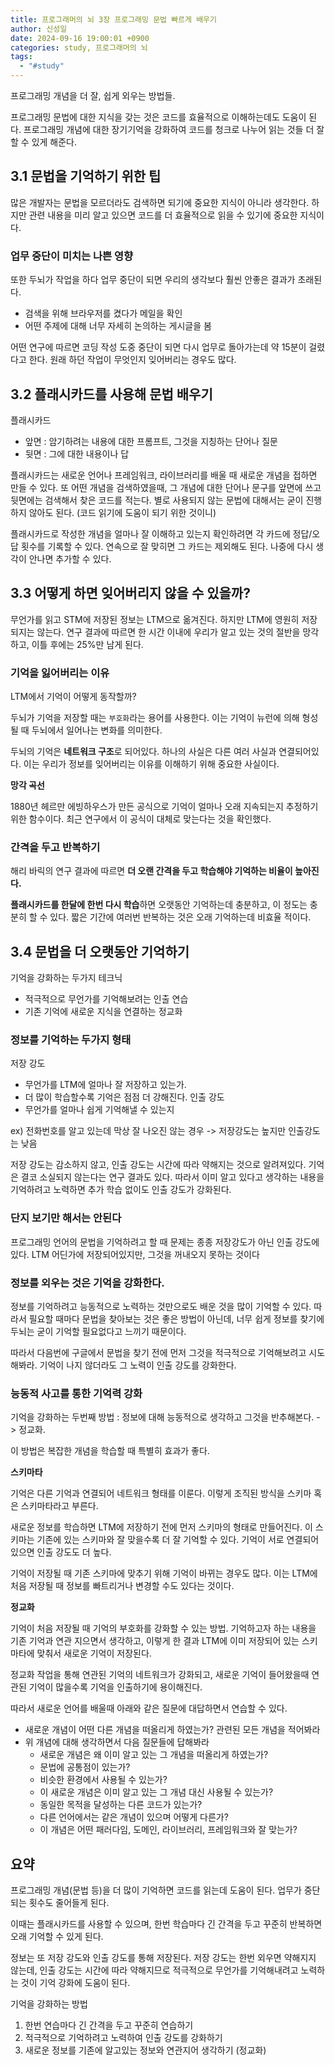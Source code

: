 ```yaml
---
title: 프로그래머의 뇌 3장 프로그래밍 문법 빠르게 배우기
author: 신성일
date: 2024-09-16 19:00:01 +0900
categories: study, 프로그래머의 뇌
tags:
  - "#study"
---
```

프로그래밍 개념을 더 잘, 쉽게 외우는 방법들.

프로그래밍 문법에 대한 지식을 갖는 것은 코드를 효율적으로 이해하는데도 도움이 된다. 프로그래밍 개념에 대한 장기기억을 강화하여 코드를 청크로 나누어 읽는 것들 더 잘할 수 있게 해준다.

## 3.1 문법을 기억하기 위한 팁

많은 개발자는 문법을 모르더라도 검색하면 되기에 중요한 지식이 아니라 생각한다. 하지만 관련 내용을 미리 알고 있으면 코드를 더 효율적으로 읽을 수 있기에 중요한 지식이다.

### 업무 중단이 미치는 나쁜 영향

또한 두뇌가 작업을 하다 업무 중단이 되면 우리의 생각보다 훨씬 안좋은 결과가 초래된다. 
- 검색을 위해 브라우저를 켰다가 메일을 확인
- 어떤 주제에 대해 너무 자세히 논의하는 게시글을 봄

어떤 연구에 따르면 코딩 작성 도중 중단이 되면 다시 업무로 돌아가는데 약 15분이 걸렸다고 한다. 원래 하던 작업이 무엇인지 잊어버리는 경우도 많다. 

## 3.2 플래시카드를 사용해 문법 배우기

플래시카드
- 앞면 : 암기하려는 내용에 대한 프롬프트, 그것을 지칭하는 단어나 질문
- 뒷면 : 그에 대한 내용이나 답

플래시카드는 새로운 언어나 프레임워크, 라이브러리를 배울 때 새로운 개념을 접하면 만들 수 있다. 또 어떤 개념을 검색하였을때, 그 개념에 대한 단어나 문구를 앞면에 쓰고 뒷면에는 검색해서 찾은 코드를 적는다. 별로 사용되지 않는 문법에 대해서는 굳이 진행하지 않아도 된다. (코드 읽기에 도움이 되기 위한 것이니)

플래시카드로 작성한 개념을 얼마나 잘 이해하고 있는지 확인하려면 각 카드에 정답/오답 횟수를 기록할 수 있다. 연속으로 잘 맞히면 그 카드는 제외해도 된다. 나중에 다시 생각이 안나면 추가할 수 있다.

## 3.3 어떻게 하면 잊어버리지 않을 수 있을까?


무언가를 읽고 STM에 저장된 정보는 LTM으로 옮겨진다. 하지만 LTM에 영원히 저장되지는 않는다. 연구 결과에 따르면 한 시간 이내에 우리가 알고 있는 것의 절반을 망각하고, 이틀 후에는 25%만 남게 된다.

### 기억을 잃어버리는 이유

LTM에서 기억이 어떻게 동작할까?

두뇌가 기억을 저장할 때는 `부호화`라는 용어를 사용한다. 이는 기억이 뉴런에 의해 형성될 때 두뇌에서 일어나는 변화를 의미한다. 

두뇌의 기억은 **네트워크 구조**로 되어있다. 하나의 사실은 다른 여러 사실과 연결되어있다. 이는 우리가 정보를 잊어버리는 이유를 이해하기 위해 중요한 사실이다.

**망각 곡선**

1880년 헤르만 에빙하우스가 만든 공식으로 기억이 얼마나 오래 지속되는지 추정하기 위한 함수이다. 최근 연구에서 이 공식이 대체로 맞는다는 것을 확인했다.


### 간격을 두고 반복하기

해리 바릭의 연구 결과에 따르면 **더 오랜 간격을 두고 학습해야 기억하는 비율이 높아진다.** 

**플래시카드를 한달에 한번 다시 학습**하면 오랫동안 기억하는데 충분하고, 이 정도는 충분히 할 수 있다. 짧은 기간에 여러번 반복하는 것은 오래 기억하는데 비효율 적이다.



## 3.4 문법을 더 오랫동안 기억하기


기억을 강화하는 두가지 테크닉 
- 적극적으로 무언가를 기억해보려는 인출 연습
- 기존 기억에 새로운 지식을 연결하는 정교화


### 정보를 기억하는 두가지 형태

저장 강도
- 무언가를 LTM에 얼마나 잘 저장하고 있는가. 
- 더 많이 학습할수록 기억은 점점 더 강해진다.
인출 강도
- 무언가를 얼마나 쉽게 기억해낼 수 있는지

ex) 전화번호를 알고 있는데 막상 잘 나오진 않는 경우 -> 저장강도는 높지만 인출강도는 낮음

저장 강도는 감소하지 않고, 인출 강도는 시간에 따라 약해지는 것으로 알려져있다. 기억은 결코 소실되지 않는다는 연구 결과도 있다. 따라서 이미 알고 있다고 생각하는 내용을 기억하려고 노력하면 추가 학습 없이도 인출 강도가 강화된다.

### 단지 보기만 해서는 안된다

프로그래밍 언어의 문법을 기억하려고 할 때 문제는 종종 저장강도가 아닌 인출 강도에 있다. LTM 어딘가에 저장되어있지만, 그것을 꺼내오지 못하는 것이다

### 정보를 외우는 것은 기억을 강화한다.

정보를 기억하려고 능동적으로 노력하는 것만으로도 배운 것을 많이 기억할 수 있다. 따라서 필요할 때마다 문법을 찾아보는 것은 좋은 방법이 아닌데, 너무 쉽게 정보를 찾기에 두뇌는 굳이 기억할 필요없다고 느끼기 때문이다. 

따라서 다음번에 구글에서 문법을 찾기 전에 먼저 그것을 적극적으로 기억해보려고 시도해봐라. 기억이 나지 않더라도 그 노력이 인출 강도를 강화한다.


### 능동적 사고를 통한 기억력 강화

기억을 강화하는 두번째 방법 : 정보에 대해 능동적으로 생각하고 그것을 반추해본다. -> 정교화.

이 방법은 복잡한 개념을 학습할 때 특별히 효과가 좋다. 

**스키마타**

기억은 다른 기억과 연결되어 네트워크 형태를 이룬다. 이렇게 조직된 방식을 스키마 혹은 스키마타라고 부른다.

새로운 정보를 학습하면 LTM에 저장하기 전에 먼저 스키마의 형태로 만들어진다. 이 스키마는 기존에 있는 스키마와 잘 맞을수록 더 잘 기억할 수 있다. 기억이 서로 연결되어 있으면 인출 강도도 더 높다.

기억이 저장될 때 기존 스키마에 맞추기 위해 기억이 바뀌는 경우도 많다. 이는 LTM에 처음 저장될 때 정보를 빠트리거나 변경할 수도 있다는 것이다.

**정교화**

기억이 처음 저장될 때 기억의 부호화를 강화할 수 있는 방법. 기억하고자 하는 내용을 기존 기억과 연관 지으면서 생각하고, 이렇게 한 결과 LTM에 이미 저장되어 있는 스키마타에 맞춰서 새로운 기억이 저장된다.

정교화 작업을 통해 연관된 기억의 네트워크가 강화되고, 새로운 기억이 들어왔을때 연관된 기억이 많을수록 기억을 인출하기에 용이해진다.

따라서 새로운 언어를 배울때 아래와 같은 질문에 대답하면서 연습할 수 있다.
- 새로운 개념이  어떤 다른 개념을 떠올리게 하였는가? 관련된 모든 개념을 적어봐라
- 위 개념에 대해 생각하면서 다음 질문들에 답해봐라
	- 새로운 개념은 왜 이미 알고 있는 그 개념을 떠올리게 하였는가?
	- 문법에 공통점이 있는가?
	- 비슷한 환경에서 사용될 수 있는가?
	- 이 새로운 개념은 이미 알고 있는 그 개념 대신 사용될 수 있는가?
	- 동일한 목적을 달성하는 다른 코드가 있는가?
	- 다른 언어에서는 같은 개념이 있으며 어떻게 다른가?
	- 이 개념은 어떤 패러다임, 도메인, 라이브러리, 프레임워크와 잘 맞는가?


## 요약

프로그래밍 개념(문법 등)을 더 많이 기억하면 코드를 읽는데 도움이 된다. 업무가 중단되는 횟수도 줄어들게 된다.

이때는 플래시카드를 사용할 수 있으며, 한번 학습마다 긴 간격을 두고 꾸준히 반복하면 오래 기억할 수 있게 된다.

정보는 또 저장 강도와 인출 강도를 통해 저장된다. 저장 강도는 한번 외우면 약해지지 않는데, 인출 강도는 시간에 따라 약해지므로 적극적으로 무언가를 기억해내려고 노력하는 것이 기억 강화에 도움이 된다.


기억을 강화하는 방법
1. 한번 연습마다 긴 간격을 두고 꾸준히 연습하기
2. 적극적으로 기억하려고 노력하여 인출 강도를 강화하기
3. 새로운 정보를 기존에 알고있는 정보와 연관지어 생각하기 (정교화)

